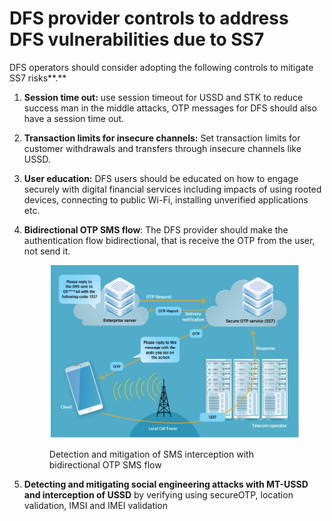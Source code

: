# DFS provider controls to address DFS vulnerabilities due to SS7

DFS operators should consider adopting the following controls to mitigate SS7 risks**.**

1. **Session time out:** use session timeout for USSD and STK to reduce success man in the middle attacks, OTP messages for DFS should also have a session time out.
2. **Transaction limits for insecure channels:** Set transaction limits for customer withdrawals and transfers through insecure channels like USSD.
3. **User education:** DFS users should be educated on how to engage securely with digital financial services including impacts of using rooted devices, connecting to public Wi-Fi, installing unverified applications etc.
4.  **Bidirectional OTP SMS flow**: The DFS provider should make the authentication flow bidirectional, that is receive the OTP from the user, not send it.

    <figure><img src="../ss7-mitigations/.gitbook/assets/image (2).png" alt=""><figcaption><p>Detection and mitigation of SMS interception with bidirectional OTP SMS flow</p></figcaption></figure>
5. **Detecting and mitigating social engineering attacks with MT-USSD and interception of USSD** by verifying using secureOTP, location validation, IMSI and IMEI validation
